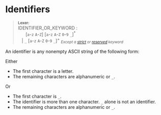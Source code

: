 # Identifiers

> **<sup>Lexer:<sup>**\
> IDENTIFIER_OR_KEYWORD :\
> &nbsp;&nbsp; &nbsp;&nbsp; \[`a`-`z` `A`-`Z`\]&nbsp;\[`a`-`z` `A`-`Z` `0`-`9` `_`\]<sup>\*</sup>\
> &nbsp;&nbsp; | `_` \[`a`-`z` `A`-`Z` `0`-`9` `_`\]<sup>+</sup>
><sub>*Except a [strict] or [reserved] keyword*</sub>
>

An identifier is any nonempty ASCII string of the following form:

Either

* The first character is a letter.
* The remaining characters are alphanumeric or `_`.

Or

* The first character is `_`.
* The identifier is more than one character. `_` alone is not an identifier.
* The remaining characters are alphanumeric or `_`.

[strict]: keywords.md#strict-keywords
[reserved]: keywords.md#reserved-keywords